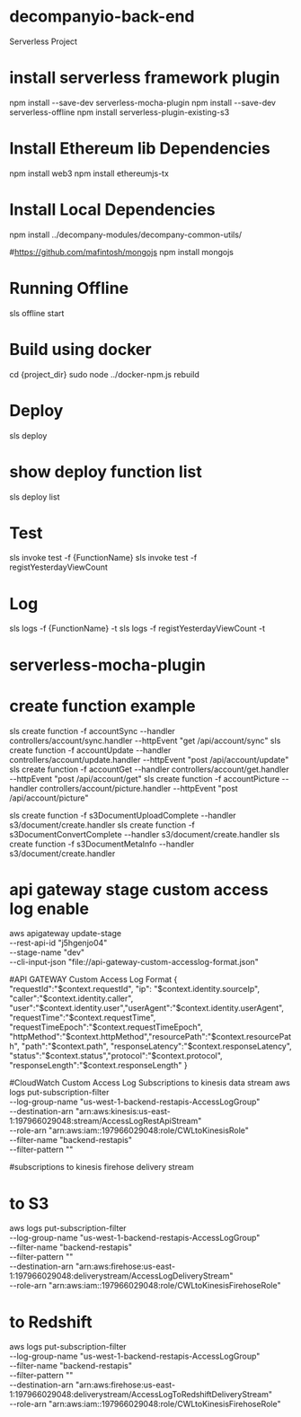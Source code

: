 # decompanyio-back-end
Serverless Project

# install serverless framework plugin
npm install --save-dev serverless-mocha-plugin
npm install --save-dev serverless-offline
npm install serverless-plugin-existing-s3

# Install Ethereum lib Dependencies
npm install web3
npm install ethereumjs-tx

# Install Local Dependencies
npm install ../decompany-modules/decompany-common-utils/

#https://github.com/mafintosh/mongojs
npm install mongojs

# Running Offline
sls offline start

# Build using docker
cd {project_dir}
sudo node ../docker-npm.js rebuild

# Deploy
sls deploy

# show deploy function list
sls deploy list

# Test
sls invoke test -f {FunctionName}
sls invoke test -f registYesterdayViewCount

# Log
sls logs -f {FunctionName}  -t
sls logs -f registYesterdayViewCount  -t

# serverless-mocha-plugin
# create function example
sls create function -f accountSync --handler controllers/account/sync.handler --httpEvent "get /api/account/sync"
sls create function -f accountUpdate --handler controllers/account/update.handler --httpEvent "post /api/account/update"
sls create function -f accountGet --handler controllers/account/get.handler --httpEvent "post /api/account/get"
sls create function -f accountPicture --handler controllers/account/picture.handler --httpEvent "post /api/account/picture"

sls create function -f s3DocumentUploadComplete --handler s3/document/create.handler
sls create function -f s3DocumentConvertComplete --handler s3/document/create.handler
sls create function -f s3DocumentMetaInfo --handler s3/document/create.handler

# api gateway stage custom access log enable
aws apigateway update-stage \
--rest-api-id "j5hgenjo04" \
--stage-name "dev" \
--cli-input-json "file://api-gateway-custom-accesslog-format.json"

#API GATEWAY Custom Access Log Format
{ "requestId":"$context.requestId", "ip": "$context.identity.sourceIp", "caller":"$context.identity.caller", "user":"$context.identity.user","userAgent":"$context.identity.userAgent", "requestTime":"$context.requestTime", "requestTimeEpoch":"$context.requestTimeEpoch", "httpMethod":"$context.httpMethod","resourcePath":"$context.resourcePath", "path":"$context.path", "responseLatency":"$context.responseLatency", "status":"$context.status","protocol":"$context.protocol", "responseLength":"$context.responseLength" }

#CloudWatch Custom Access Log Subscriptions to kinesis data stream
aws logs put-subscription-filter \
    --log-group-name "us-west-1-backend-restapis-AccessLogGroup" \
    --destination-arn "arn:aws:kinesis:us-east-1:197966029048:stream/AccessLogRestApiStream" \
    --role-arn "arn:aws:iam::197966029048:role/CWLtoKinesisRole" \
    --filter-name "backend-restapis"  \
    --filter-pattern ""

#subscriptions to kinesis firehose delivery stream

# to S3
aws logs put-subscription-filter \
    --log-group-name "us-west-1-backend-restapis-AccessLogGroup" \
    --filter-name "backend-restapis" \
    --filter-pattern "" \
    --destination-arn "arn:aws:firehose:us-east-1:197966029048:deliverystream/AccessLogDeliveryStream" \
    --role-arn "arn:aws:iam::197966029048:role/CWLtoKinesisFirehoseRole"

# to Redshift
aws logs put-subscription-filter \
    --log-group-name "us-west-1-backend-restapis-AccessLogGroup" \
    --filter-name "backend-restapis" \
    --filter-pattern "" \
    --destination-arn "arn:aws:firehose:us-east-1:197966029048:deliverystream/AccessLogToRedshiftDeliveryStream" \
    --role-arn "arn:aws:iam::197966029048:role/CWLtoKinesisFirehoseRole"
